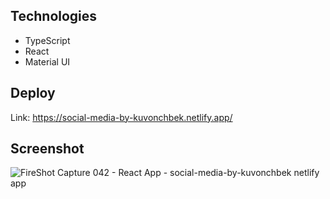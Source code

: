 ## Technologies
- TypeScript
- React
- Material UI

## Deploy
Link: https://social-media-by-kuvonchbek.netlify.app/

## Screenshot

![FireShot Capture 042 - React App - social-media-by-kuvonchbek netlify app](https://user-images.githubusercontent.com/92582711/196844921-dfab7cde-66ee-467b-8ee0-aa1775a1287e.jpg)
